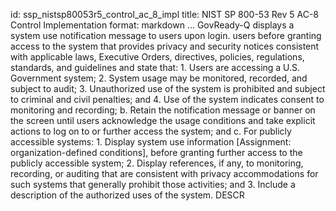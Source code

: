 id: ssp_nistsp80053r5_control_ac_8_impl
title: NIST SP 800-53 Rev 5 AC-8 Control Implementation
format: markdown
...
GovReady-Q displays a system use notification message to users upon login.
      users before granting access to the system that provides privacy and security
notices
      consistent with applicable laws, Executive Orders, directives, policies,
regulations, standards,
      and guidelines and state that:
      1.   Users are accessing a U.S. Government system;
      2.   System usage may be monitored, recorded, and subject to audit;
      3.   Unauthorized use of the system is prohibited and subject to criminal
and civil penalties;
           and
      4.   Use of the system indicates consent to monitoring and recording;
b.    Retain the notification message or banner on the screen until users acknowledge the usage
      conditions and take explicit actions to log on to or further access the
system; and c.    For publicly accessible systems:
      1.   Display system use information [Assignment: organization-defined conditions],
before
           granting further access to the publicly accessible system;
      2.   Display references, if any, to monitoring, recording, or auditing that
are consistent with
           privacy accommodations for such systems that generally prohibit those
activities; and
      3.   Include a description of the authorized uses of the system.
 DESCR
